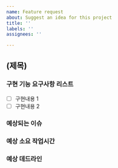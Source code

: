 ```yaml
---
name: Feature request
about: Suggest an idea for this project
title: ''
labels: ''
assignees: ''

---
```


## (제목)
### 구현 기능 요구사항 리스트
- [ ] 구현내용 1
- [ ] 구현내용 2
### 예상되는 이슈
### 예상 소요 작업시간 
### 예상 데드라인
